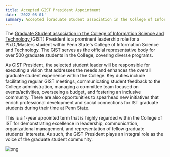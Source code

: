 ```yaml
---
title: Accepted GIST President Appointment
date: '2022-08-01' 
summary: Accepted [Graduate Student association in the College of Information Science and Technology ](https://sites.psu.edu/istgrad/) President Appointment.
---
```


The [Graduate Student association in the College of Information Science and Technology ](https://sites.psu.edu/istgrad/) (GIST) President is a prominent leadership role for a Ph.D./Masters student within Penn State's College of Information Science and Technology. The GIST serves as the official representative body for over 500 graduate students in the College, covering diverse programs.  

As GIST President, the selected student leader will be responsible for executing a vision that addresses the needs and enhances the overall graduate student experience within the College. Key duties include facilitating regular GIST meetings, communicating student feedback to the College administration, managing a committee team focused on events/activities, overseeing a budget, and fostering an inclusive community. There are also opportunities to spearhead new initiatives that enrich professional development and social connections for IST graduate students during their time at Penn State.

This is a 1-year appointed term that is highly regarded within the College of IST for demonstrating excellence in leadership, communication, organizational management, and representation of fellow graduate students' interests. As such, the GIST President plays an integral role as the voice of the graduate student community.



<!-- ```python
from IPython.core.display import Image
Image('https://cdn.masto.host/sigmoidsocial/accounts/avatars/109/609/147/148/496/503/original/a0fa63dce5cb1c3a.png')
``` -->

![png](output_1_0.png)
    
